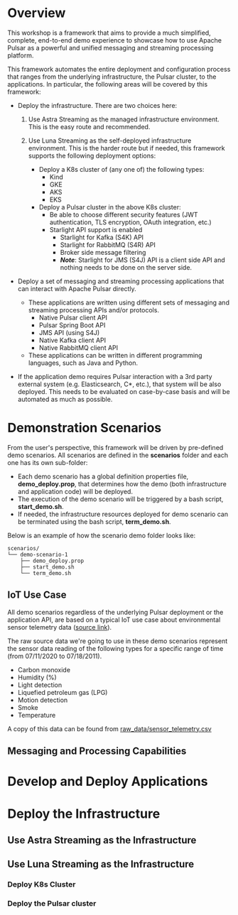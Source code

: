 # Overview

This workshop is a framework that aims to provide a much simplified, complete, end-to-end demo experience to showcase how to use Apache Pulsar as a powerful and unified messaging and streaming processing platform. 

This framework automates the entire deployment and configuration process that ranges from the underlying infrastructure, the Pulsar cluster, to the applications. In particular, the following areas will be covered by this framework:

* Deploy the infrastructure. There are two choices here:
  
  1) Use Astra Streaming as the managed infrastructure environment. This is the easy route and recommended.
         
  2) Use Luna Streaming as the self-deployed infrastructure environment. This is the harder route but if needed, this framework supports the following deployment options:

      * Deploy a K8s cluster of (any one of) the following types:
        * Kind
        * GKE
        * AKS
        * EKS
     * Deploy a Pulsar cluster in the above K8s cluster: 
       * Be able to choose different security features (JWT authentication, TLS encryption, OAuth integration, etc.)
       * Starlight API support is enabled
          * Starlight for Kafka (S4K) API
          * Starlight for RabbitMQ (S4R) API
          * Broker side message filtering
          * ***Note***: Starlight for JMS (S4J) API is a client side API and nothing needs to be done on the server side.

* Deploy a set of messaging and streaming processing applications that can interact with Apache Pulsar directly. 
   * These applications are written using different sets of messaging and streaming processing APIs and/or protocols.
      * Native Pulsar client API
      * Pulsar Spring Boot API
      * JMS API (using S4J)
      * Native Kafka client API
      * Native RabbitMQ client API
   * These applications can be written in different programming languages, such as Java and Python. 
  
* If the application demo requires Pulsar interaction with a 3rd party external system (e.g. Elasticsearch, C*, etc.), that system will be also deployed. This needs to be evaluated on case-by-case basis and will be automated as much as possible. 

# Demonstration Scenarios

From the user's perspective, this framework will be driven by pre-defined demo scenarios. All scenarios are defined in the **scenarios** folder and each one has its own sub-folder:
* Each demo scenario has a global definition properties file, **demo_deploy.prop**, that determines how the demo (both infrastructure and application code) will be deployed. 
* The execution of the demo scenario will be triggered by a bash script, **start_demo.sh**.
* If needed, the infrastructure resources deployed for demo scenario can be terminated using the bash script, **term_demo.sh**.

Below is an example of how the scenario demo folder looks like:
```
scenarios/
└── demo-scenario-1
    ├── demo_deploy.prop
    ├── start_demo.sh
    └── term_demo.sh
```

## IoT Use Case

All demo scenarios regardless of the underlying Pulsar deployment or the application API, are based on a typical IoT use case about environmental sensor telemetry data ([source link](https://www.kaggle.com/datasets/garystafford/environmental-sensor-data-132k)).

The raw source data we're going to use in these demo scenarios represent the sensor data reading of the following types for a specific range of time (from 07/11/2020 to 07/18/2011). 
* Carbon monoxide 
* Humidity (%)
* Light detection
* Liquefied petroleum gas (LPG) 
* Motion detection
* Smoke
* Temperature

A copy of this data can be found from [raw_data/sensor_telemetry.csv](raw_data/sensor_telemetry.csv)

## Messaging and Processing Capabilities


# Develop and Deploy Applications


# Deploy the Infrastructure

## Use Astra Streaming as the Infrastructure

## Use Luna Streaming as the Infrastructure

### Deploy K8s Cluster

### Deploy the Pulsar cluster




